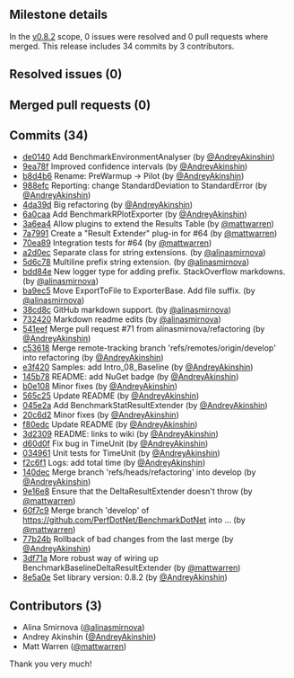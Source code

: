 ## Milestone details

In the [v0.8.2](https://github.com/dotnet/BenchmarkDotNet/issues?q=milestone:v0.8.2) scope, 
0 issues were resolved and 0 pull requests where merged.
This release includes 34 commits by 3 contributors.

## Resolved issues (0)


## Merged pull requests (0)


## Commits (34)

* [de0140](https://github.com/dotnet/BenchmarkDotNet/commit/de0140193d547f905b4175abd2d3aaeba95e63ea) Add BenchmarkEnvironmentAnalyser (by [@AndreyAkinshin](https://github.com/AndreyAkinshin))
* [9ea78f](https://github.com/dotnet/BenchmarkDotNet/commit/9ea78f8a32ada717492673100ef385ff8d75f0e5) Improved confidence intervals (by [@AndreyAkinshin](https://github.com/AndreyAkinshin))
* [b8d4b6](https://github.com/dotnet/BenchmarkDotNet/commit/b8d4b623af65628c00df46d31470a86fe0af6ba5) Rename: PreWarmup -> Pilot (by [@AndreyAkinshin](https://github.com/AndreyAkinshin))
* [988efc](https://github.com/dotnet/BenchmarkDotNet/commit/988efc51e37b580eacaa7ee5666fb41bf012a6f9) Reporting: change StandardDeviation to StandardError (by [@AndreyAkinshin](https://github.com/AndreyAkinshin))
* [4da39d](https://github.com/dotnet/BenchmarkDotNet/commit/4da39d0bc498282f12a9dc3ae1fcb84803836187) Big refactoring (by [@AndreyAkinshin](https://github.com/AndreyAkinshin))
* [6a0caa](https://github.com/dotnet/BenchmarkDotNet/commit/6a0caac8e108aa0a979f104b2f7e53d124873540) Add BenchmarkRPlotExporter (by [@AndreyAkinshin](https://github.com/AndreyAkinshin))
* [3a6ea4](https://github.com/dotnet/BenchmarkDotNet/commit/3a6ea445cfc4e9c5f5b683676d12250eddb1f164) Allow plugins to extend the Results Table (by [@mattwarren](https://github.com/mattwarren))
* [7a7991](https://github.com/dotnet/BenchmarkDotNet/commit/7a7991c207c2b912a99f6884135d10ff2077ea1c) Create a "Result Extender" plug-in for #64 (by [@mattwarren](https://github.com/mattwarren))
* [70ea89](https://github.com/dotnet/BenchmarkDotNet/commit/70ea89c54ac5bbb11a95f5bd1a10b59df1a628c5) Integration tests for #64 (by [@mattwarren](https://github.com/mattwarren))
* [a2d0ec](https://github.com/dotnet/BenchmarkDotNet/commit/a2d0eca30026ffdcce7f528b27c0cd9bab91e614) Separate class for string extensions. (by [@alinasmirnova](https://github.com/alinasmirnova))
* [5d6c78](https://github.com/dotnet/BenchmarkDotNet/commit/5d6c786572d9463f6562d07b353061226c7bf27b) Multiline prefix string extension. (by [@alinasmirnova](https://github.com/alinasmirnova))
* [bdd84e](https://github.com/dotnet/BenchmarkDotNet/commit/bdd84e66a4fec33b8d1e063a1e39ff6389eef2bf) New logger type for adding prefix. StackOverflow markdowns. (by [@alinasmirnova](https://github.com/alinasmirnova))
* [ba9ec5](https://github.com/dotnet/BenchmarkDotNet/commit/ba9ec5ad65ed289e1730280ea7dde33969ab7c75) Move ExportToFile to ExporterBase.  Add file suffix. (by [@alinasmirnova](https://github.com/alinasmirnova))
* [38cd8c](https://github.com/dotnet/BenchmarkDotNet/commit/38cd8cf275632aeeafba9d3696f5e8ddc60854df) GitHub markdown support. (by [@alinasmirnova](https://github.com/alinasmirnova))
* [732420](https://github.com/dotnet/BenchmarkDotNet/commit/7324205c45544f26f8c87da0735847ebe0341356) Markdown readme edits (by [@alinasmirnova](https://github.com/alinasmirnova))
* [541eef](https://github.com/dotnet/BenchmarkDotNet/commit/541eef2e62448b5ab80e453433013f0cb0f8f360) Merge pull request #71 from alinasmirnova/refactoring (by [@AndreyAkinshin](https://github.com/AndreyAkinshin))
* [c53618](https://github.com/dotnet/BenchmarkDotNet/commit/c5361827a5b0b86db73fe3b5f7b578f7a001ee11) Merge remote-tracking branch 'refs/remotes/origin/develop' into refactoring (by [@AndreyAkinshin](https://github.com/AndreyAkinshin))
* [e3f420](https://github.com/dotnet/BenchmarkDotNet/commit/e3f420817979008aba4369bd8e87897354c28d2e) Samples: add Intro_08_Baseline (by [@AndreyAkinshin](https://github.com/AndreyAkinshin))
* [145b78](https://github.com/dotnet/BenchmarkDotNet/commit/145b78fb55fb42bf868a03d9cfa31ece25dc133f) README: add NuGet badge (by [@AndreyAkinshin](https://github.com/AndreyAkinshin))
* [b0e108](https://github.com/dotnet/BenchmarkDotNet/commit/b0e108214fb3fe2d039e6fea56ef9c28bc2ff18a) Minor fixes (by [@AndreyAkinshin](https://github.com/AndreyAkinshin))
* [565c25](https://github.com/dotnet/BenchmarkDotNet/commit/565c25d3719f10715a7b156d00a57a87b142ac50) Update README (by [@AndreyAkinshin](https://github.com/AndreyAkinshin))
* [045e2a](https://github.com/dotnet/BenchmarkDotNet/commit/045e2ad4e88b1e745ecee9b34830679a40d418f1) Add BenchmarkStatResultExtender (by [@AndreyAkinshin](https://github.com/AndreyAkinshin))
* [20c6d2](https://github.com/dotnet/BenchmarkDotNet/commit/20c6d26e0fafdb98bcf576cadec6e5b533d0ce6d) Minor fixes (by [@AndreyAkinshin](https://github.com/AndreyAkinshin))
* [f80edc](https://github.com/dotnet/BenchmarkDotNet/commit/f80edc31f7e480a71be5194522c90e2031f2c2b7) Update README (by [@AndreyAkinshin](https://github.com/AndreyAkinshin))
* [3d2309](https://github.com/dotnet/BenchmarkDotNet/commit/3d230914be585f1f0381afb6e46a027e3fa204f2) README: links to wiki (by [@AndreyAkinshin](https://github.com/AndreyAkinshin))
* [d60d0f](https://github.com/dotnet/BenchmarkDotNet/commit/d60d0f549719a22659946b54f3c551b187c2d217) Fix bug in TimeUnit (by [@AndreyAkinshin](https://github.com/AndreyAkinshin))
* [034961](https://github.com/dotnet/BenchmarkDotNet/commit/034961487344cc556b2e13698d7f9b7e2b7956f5) Unit tests for TimeUnit (by [@AndreyAkinshin](https://github.com/AndreyAkinshin))
* [f2c6f1](https://github.com/dotnet/BenchmarkDotNet/commit/f2c6f16ed891c8048b8c93d6e5fadadf54a66548) Logs: add total time (by [@AndreyAkinshin](https://github.com/AndreyAkinshin))
* [140dec](https://github.com/dotnet/BenchmarkDotNet/commit/140decccfaee7b62dbee74775f004c8ad17ea165) Merge branch 'refs/heads/refactoring' into develop (by [@AndreyAkinshin](https://github.com/AndreyAkinshin))
* [9e16e8](https://github.com/dotnet/BenchmarkDotNet/commit/9e16e8c19a9378311c36c8510a0cb666b801741e) Ensure that the DeltaResultExtender doesn't throw (by [@mattwarren](https://github.com/mattwarren))
* [60f7c9](https://github.com/dotnet/BenchmarkDotNet/commit/60f7c93de5b16c6586b0ee9f0e351b0b41c962cd) Merge branch 'develop' of https://github.com/PerfDotNet/BenchmarkDotNet into ... (by [@mattwarren](https://github.com/mattwarren))
* [77b24b](https://github.com/dotnet/BenchmarkDotNet/commit/77b24b38043a22c510c904d08482b4f8e4a505b8) Rollback of bad changes from the last merge (by [@AndreyAkinshin](https://github.com/AndreyAkinshin))
* [3df71a](https://github.com/dotnet/BenchmarkDotNet/commit/3df71ac88a9596543b7dbab4334d3005517e5646) More robust way of wiring up BenchmarkBaselineDeltaResultExtender (by [@mattwarren](https://github.com/mattwarren))
* [8e5a0e](https://github.com/dotnet/BenchmarkDotNet/commit/8e5a0ed384e8b645e74ca19f1c2fe5e5a921077a) Set library version: 0.8.2 (by [@AndreyAkinshin](https://github.com/AndreyAkinshin))

## Contributors (3)

* Alina Smirnova ([@alinasmirnova](https://github.com/alinasmirnova))
* Andrey Akinshin ([@AndreyAkinshin](https://github.com/AndreyAkinshin))
* Matt Warren ([@mattwarren](https://github.com/mattwarren))

Thank you very much!

